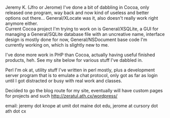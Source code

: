 

Jeremy K. (Jfro or Jerome)
I've done a bit of dabbling in Cocoa, only released one program, way back and now kind of useless and better options out there... General/XLocate was it, also doesn't really work right anymore either.  
Current Cocoa project I'm trying to work on is General/XSQLite, a GUI for managing a General/SQLite database file with an uncreative name, interface design is mostly done for now, General/NSDocument base code I'm currently working on, which is slightly new to me.  

I've done more work in PHP than Cocoa, actually having useful finished products, heh.  See my site below for various stuff I've dabbled in.

Perl I'm ok at, utility stuff I've written in perl mostly, plus a development server program that is to emulate a chat protocol, only got as far as login until I got distracted or busy with real work and classes.

Decided to go the blog route for my site, eventually will have custom pages for projects and such
http://zeratul.ath.cx/wordpress/


email:
jeremy dot knope at umit dot maine dot edu, jerome at cursory dot ath dot cx
